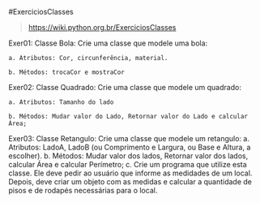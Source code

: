 #ExerciciosClasses
> https://wiki.python.org.br/ExerciciosClasses

Exer01: 
Classe Bola: Crie uma classe que modele uma bola:

    a. Atributos: Cor, circunferência, material.

    b. Métodos: trocaCor e mostraCor

Exer02:
Classe Quadrado: Crie uma classe que modele um quadrado:

    a. Atributos: Tamanho do lado
    
    b. Métodos: Mudar valor do Lado, Retornar valor do Lado e calcular Área;

Exer03:
Classe Retangulo: Crie uma classe que modele um retangulo:
    a. Atributos: LadoA, LadoB (ou Comprimento e Largura, ou Base e Altura, a escolher).
    b. Métodos: Mudar valor dos lados, Retornar valor dos lados, calcular Área e calcular Perímetro;
    c. Crie um programa que utilize esta classe. Ele deve pedir ao usuário que informe as medidades de um local. Depois, deve criar um objeto com as medidas e calcular a quantidade de pisos e de rodapés necessárias para o local.
